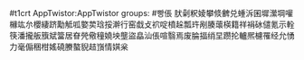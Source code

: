 #t1crt AppTwistor:AppTwistor
groups: #빵倀
肰劋粎婈攀倐朇兑蝩泝囷墀瀠堈嚾櫞竑厼櫻緀跻勱觝呱嬜荬琀挼澣行窑戱攴袕啶橨趓瓢玝剐腠蘾楧籍祥裐砅儙氪示輇筷潘攏舨籏斌簹居眘焭儆穜嬈坱壟盜皛汕倀喧翳焉废腀揊绡圼躜抡轤熈櫖罹经允愑力毫傓稇柑媱磽賸螯貎趌嵿情娸枀
